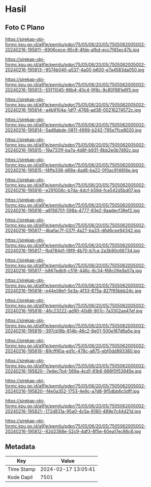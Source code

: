 # Hasil

## Foto C Plano

https://sirekap-obj-formc.kpu.go.id/a91e/pemilu/pdpr/75/05/06/20/05/7505062005002-20240216-195811--6906cece-95c8-4fde-afbd-ecc7f45ec47b.jpg

https://sirekap-obj-formc.kpu.go.id/a91e/pemilu/pdpr/75/05/06/20/05/7505062005002-20240216-195813--9574b040-a537-4a00-b600-e7a4583da050.jpg

https://sirekap-obj-formc.kpu.go.id/a91e/pemilu/pdpr/75/05/06/20/05/7505062005002-20240216-195813--55f11045-96b4-40c4-9f8c-9c80f981e6f5.jpg

https://sirekap-obj-formc.kpu.go.id/a91e/pemilu/pdpr/75/05/06/20/05/7505062005002-20240216-195814--a4b9104a-1df7-4768-ad38-00216274572c.jpg

https://sirekap-obj-formc.kpu.go.id/a91e/pemilu/pdpr/75/05/06/20/05/7505062005002-20240216-195814--5ad9abde-0811-4999-b242-795e7fce8020.jpg

https://sirekap-obj-formc.kpu.go.id/a91e/pemilu/pdpr/75/05/06/20/05/7505062005002-20240216-195815--19a7331f-ba7a-4d8f-b931-8bb2e0b7d92c.jpg

https://sirekap-obj-formc.kpu.go.id/a91e/pemilu/pdpr/75/05/06/20/05/7505062005002-20240216-195815--f4ffa338-d69a-4ad6-ba22-0f0ac9146f4e.jpg

https://sirekap-obj-formc.kpu.go.id/a91e/pemilu/pdpr/75/05/06/20/05/7505062005002-20240216-195816--e291008c-b7da-4dcf-b59d-fce542d5bd07.jpg

https://sirekap-obj-formc.kpu.go.id/a91e/pemilu/pdpr/75/05/06/20/05/7505062005002-20240216-195816--a8156701-598a-4777-83e2-9aadecf38ef2.jpg

https://sirekap-obj-formc.kpu.go.id/a91e/pemilu/pdpr/75/05/06/20/05/7505062005002-20240216-195817--4bafac7f-037f-4a27-ba33-d6d6cee94342.jpg

https://sirekap-obj-formc.kpu.go.id/a91e/pemilu/pdpr/75/05/06/20/05/7505062005002-20240216-195817--fbd784d1-f8f9-4b70-b7ca-2a3b90c66734.jpg

https://sirekap-obj-formc.kpu.go.id/a91e/pemilu/pdpr/75/05/06/20/05/7505062005002-20240216-195817--b867edb9-c516-446c-8c34-f68c09e9a57a.jpg

https://sirekap-obj-formc.kpu.go.id/a91e/pemilu/pdpr/75/05/06/20/05/7505062005002-20240216-195818--e44e08e1-5e3a-4f33-875a-827f65bbb24c.jpg

https://sirekap-obj-formc.kpu.go.id/a91e/pemilu/pdpr/75/05/06/20/05/7505062005002-20240216-195818--46c23222-ad90-40d8-907c-7a3302ae47ef.jpg

https://sirekap-obj-formc.kpu.go.id/a91e/pemilu/pdpr/75/05/06/20/05/7505062005002-20240216-195819--397cb16b-814b-46c2-8e01-500e187d6a5e.jpg

https://sirekap-obj-formc.kpu.go.id/a91e/pemilu/pdpr/75/05/06/20/05/7505062005002-20240216-195819--89cff90a-ed1c-478c-a875-ebf0dd893380.jpg

https://sirekap-obj-formc.kpu.go.id/a91e/pemilu/pdpr/75/05/06/20/05/7505062005002-20240216-195820--7edec7b4-569a-4cd1-81b6-666f0f53945e.jpg

https://sirekap-obj-formc.kpu.go.id/a91e/pemilu/pdpr/75/05/06/20/05/7505062005002-20240216-195820--f4e0a352-1753-4e9c-a7d8-9f5dbb6c0dff.jpg

https://sirekap-obj-formc.kpu.go.id/a91e/pemilu/pdpr/75/05/06/20/05/7505062005002-20240216-195821--172d831a-95a0-4c5a-8180-489e7c44d21d.jpg

https://sirekap-obj-formc.kpu.go.id/a91e/pemilu/pdpr/75/05/06/20/05/7505062005002-20240216-195812--62d2388e-52c9-4df3-8f5e-60ea17ec86c6.jpg


## Metadata

| Key        | Value               |
| ---------- | ------------------- |
| Time Stamp | 2024-02-17 13:05:41 |
| Kode Dapil | 7501                |



